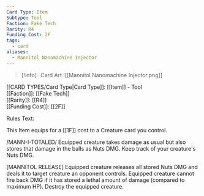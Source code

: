 ```yaml
---
Card Type: Item
Subtype: Tool
Faction: Fake Tech
Rarity: R4
Funding Cost: 2F
tags:
  - card
aliases:
  - Mannitol Nanomachine Injector
---
```

> [!info]- Card Art
> ![[Mannitol Nanomachine Injector.png]]

[[CARD TYPES/Card Type|Card Type]]: [[Item]] - Tool  
[[Faction]]: [[Fake Tech]]  
[[Rarity]]: [[R4]]  
[[Funding Cost]]: [[2F]]  

Rules Text:  

This Item equips for a [[1F]] cost to a Creature card you control.  

/MANN-I-TOTALED/ Equipped creature takes damage as usual but also stores that damage in the balls as Nuts DMG. Keep track of your creature's Nuts DMG.  

[MANNITOL RELEASE] Equipped creature releases all stored Nuts DMG and deals it to target creature an opponent controls.
Equipped creature cannot fire back DMG if it has stored a lethal amount of damage (compared to maximum HP). Destroy the equipped creature.   